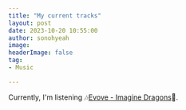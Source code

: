 ```yaml
---
title: "My current tracks"
layout: post
date: 2023-10-20 10:55:00
author: sonohyeah
image: 
headerImage: false
tag:
- Music

---
```


Currently, I'm listening 🎶[Evove - Imagine Dragons](https://open.spotify.com/track/31VOknKjFrEX47bZXzqcoF?si=453654041f0b4008)🎵.